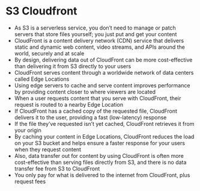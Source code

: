 
# S3 Cloudfront
- As S3 is a serverless service, you don’t need to manage or patch servers that store files yourself; you just put and 
  get your content 
- CloudFront is a content delivery network (CDN) service that delivers static and dynamic web content, video streams, 
  and APIs around the world, securely and at scale
- By design, delivering data out of CloudFront can be more cost-effective than delivering it from S3 directly to your users
- CloudFront serves content through a worldwide network of data centers called Edge Locations
- Using edge servers to cache and serve content improves performance by providing content closer to where viewers are 
  located 
- When a user requests content that you serve with CloudFront, their request is routed to a nearby Edge Location
- If CloudFront has a cached copy of the requested file, CloudFront delivers it to the user, providing a fast (low-latency) 
  response
- If the file they’ve requested isn’t yet cached, CloudFront retrieves it from your origin 
- By caching your content in Edge Locations, CloudFront reduces the load on your S3 bucket and helps ensure a faster 
  response for your users when they request content
- Also, data transfer out for content by using CloudFront is often more cost-effective than serving files directly from 
  S3, and there is no data transfer fee from S3 to CloudFront
- You only pay for what is delivered to the internet from CloudFront, plus request fees